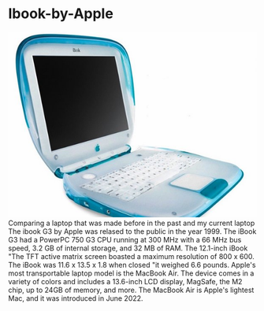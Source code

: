 # Ibook-by-Apple
![](https://github.com/elakendigelen/Ibook-by-Apple/blob/main/FcHHbWykfxTk54tj.jpg?raw=true)
Comparing a laptop that was made before in the past and my current laptop
The ibook G3 by Apple was relased to the public in the year 1999. The iBook G3 had a PowerPC 750 G3 CPU running at 300 MHz with a 66 MHz bus speed, 3.2 GB of internal storage, and 32 MB of RAM. The 12.1-inch iBook "The TFT active matrix screen boasted a maximum resolution of 800 x 600. The iBook was 11.6 x 13.5 x 1.8 when closed "it weighed 6.6 pounds. Apple's most transportable laptop model is the MacBook Air. The device comes in a variety of colors and includes a 13.6-inch LCD display, MagSafe, the M2 chip, up to 24GB of memory, and more. The MacBook Air is Apple's lightest Mac, and it was introduced in June 2022.
